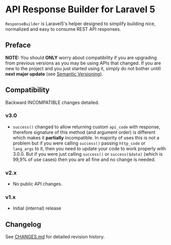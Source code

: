 # API Response Builder for Laravel 5 #

`ResponseBuilder` is Laravel5's helper designed to simplify building
nice, normalized and easy to consume REST API responses.

## Preface ##

 **NOTE:** You should **ONLY** worry about compatibility if you are upgrading from previous versions as you may
 be using APIs that changed. If you are new to the project and you just started using it, simply do not bother
 untill **next major update** (see [Semantic Versioning](http://semver.org/)).

## Compatibility ##

 Backward INCOMPATIBLE changes detailed.

### v3.0 ###

 * `success()` changed to allow returning custom `api_code` with response, therefore signature of this method
  (and argument order) is different which makes it **partially** incompatible. In majority of uses this is not
  a problem but if you were calling `success()` passing `http_code` or `lang_args` to it, then you need to 
  update your code to work properly with 3.0.0. But if you were just calling `success()` or `success($data)` 
  (which is 99,9% of use cases) then you are all fine and no change is needed.

### v2.x ###

 * No public API changes.

### v1.x ###

 * Initial (internal) release

## Changelog ##

 See [CHANGES.md](CHANGES.md) for detailed revision history.
